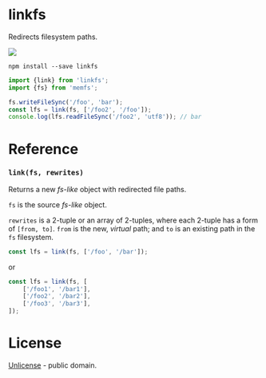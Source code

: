 # linkfs

Redirects filesystem paths.

[![][npm-img]][npm-url]

    npm install --save linkfs

```js
import {link} from 'linkfs';
import {fs} from 'memfs';

fs.writeFileSync('/foo', 'bar');
const lfs = link(fs, ['/foo2', '/foo']);
console.log(lfs.readFileSync('/foo2', 'utf8')); // bar
```

# Reference

### `link(fs, rewrites)`

Returns a new *fs-like* object with redirected file paths.

`fs` is the source *fs-like* object.

`rewrites` is a 2-tuple or an array of 2-tuples, where each 2-tuple
has a form of `[from, to]`. `from` is the new, *virtual* path; and `to`
is an existing path in the `fs` filesystem.

```js
const lfs = link(fs, ['/foo', '/bar']);
```

or

```js
const lfs = link(fs, [
    ['/foo1', '/bar1'],
    ['/foo2', '/bar2'],
    ['/foo3', '/bar3'],
]);
```

[npm-url]: https://www.npmjs.com/package/linkfs
[npm-img]: https://img.shields.io/npm/v/linkfs.svg
[memfs]: https://github.com/streamich/memfs
[unionfs]: https://github.com/streamich/unionfs
[linkfs]: https://github.com/streamich/linkfs
[fs-monkey]: https://github.com/streamich/fs-monkey





# License

[Unlicense](./LICENSE) - public domain.

